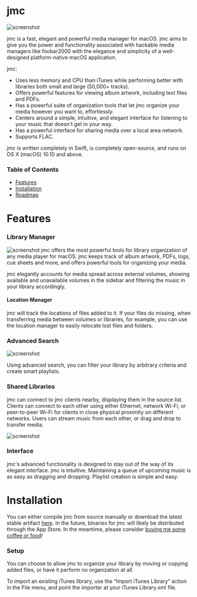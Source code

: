 # jmc
![screenshot](https://puu.sh/xoZkx/417acce23e.png)

jmc is a fast, elegant and powerful media manager for macOS. jmc aims to give you the power and functionality associated with hackable media managers like foobar2000 with the elegance and simplicity of a well-designed platform-native macOS application.

jmc:

- Uses less memory and CPU than iTunes while performing better with libraries both small and large (50,000+ tracks).
- Offers powerful features for viewing album artwork, including text files and PDFs.
- Has a powerful suite of organization tools that let jmc organize your media however you want to, effortlessly.
- Centers around a simple, intuitive, and elegant interface for listening to your music that doesn't get in your way.
- Has a powerful interface for sharing media over a local area network.
- Supports FLAC.

jmc is written completely in Swift, is completely open-source, and runs on OS X (macOS) 10.10 and above.

### Table of Contents
- [Features](#features)
- [Installation](#installation)
- [Roadmap](#roadmap)

# Features

### Library Manager
![screenshot](https://puu.sh/xoZHp/31dddfc751.png)
jmc offers the most powerful tools for library organization of any media player for macOS. jmc keeps track of album artwork, PDFs, logs, cue sheets and more, and offers powerful tools for organizing your media.

jmc elegantly accounts for media spread across external volumes, showing available and unavailable volumes in the sidebar and filtering the music in your library accordingly.

#### Location Manager
jmc will track the locations of files added to it. If your files do missing, when transferring media between volumes or libraries, for example, you can use the location manager to easily relocate lost files and folders.

### Advanced Search
![screenshot](https://i.imgur.com/oYB83zF.png)

Using advanced search, you can filter your library by arbitrary criteria and create smart playlists.

### Shared Libraries

jmc can connect to jmc clients nearby, displaying them in the source list. Clients can connect to each other using either Ethernet, network Wi-Fi, or peer-to-peer Wi-Fi for clients in close physical proximity on different networks. Users can stream music from each other, or drag and drop to transfer media.

![screenshot](https://i.imgur.com/SJ5RgM5.png)

### Interface
jmc's advanced functionality is designed to stay out of the way of its elegant interface. jmc is intuitive. Maintaining a queue of upcoming music is as easy as dragging and dropping. Playlist creation is simple and easy.

# Installation
You can either compile jmc from source manually or download the latest stable artifact [here](https://github.com/jcm93/jmc/). In the future, binaries for jmc will likely be distributed through the App Store. In the meantime, please consider [buying me some coffee or food](https://jcm93.github.io/money/)!

### Setup
You can choose to allow jmc to organize your library by moving or copying added files, or have it perform no organization at all. 

To import an existing iTunes library, use the “Import iTunes Library” action in the File menu, and point the importer at your iTunes Library.xml file.
